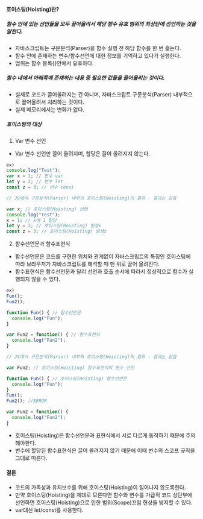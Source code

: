 #### 호이스팅(Hoisting)란?
##### 함수 안에 있는 선언들을 모두 끌어올려서 해당 함수 유효 범위의 최상단에 선언하는 것을 말한다.
- 자바스크립트는 구문분석(Parser)을 함수 실행 전 해당 함수를 한 번 흝는다.
- 함수 안에 존재하는 변수/함수선언에 대한 정보를 기억하고 있다가 실행한다.
- 범위는 함수 블록{}안에서 유효하다.

##### 함수 내에서 아래쪽에 존재하는 내용 중 필요한 값들을 끌어올리는 것이다.
- 실제로 코드가 끌어올려지는 건 아니며, 자바스크립트 구문분석(Parser) 내부적으로 끌어올려서 처리하는 것이다.
- 실제 메모리에서는 변화가 없다.

##### 호이스팅의 대상
1. Var 변수 선언
- Var 변수 선언만 끌어 올려지며, 할당은 끌어 올려지지 않는다.
``` javascript
ex)
console.log("Test");
var x = 1; // 변수 var
let y = 2; // 변수 let
const z = 3; // 변수 const

// JS에서 구문분석(Parser) 내부의 호이스팅(Hoisting)의 결과 - 결과는 같음

var x; // 호이스팅(Hoisting) 선언
console.log("Test");
x = 1; // x에 1 할당
let y = 2; // 호이스팅(Hoisting) 발생x
const z = 3; // 호이스팅(Hoisting) 발생x
```

2. 함수선언문과 함수표현식
- 함수선언문은 코드를 구현한 위치와 관계없이 자바스크립트의 특징인 호이스팅에 따라 브라우저가 자바스크립트를 해석할 때 맨 위로 끌어 올려진다.
- 함수표현식은 함수선언문과 달리 선언과 호출 순서에 따라서 정상적으로 함수가 실행되지 않을 수 있다.
``` javascript
ex)
Fun();
Fun2();

function Fun() { // 함수선언문
  console.log("Fun");
}

var Fun2 = function() { // 함수표현식
  console.log("Fun2");
}

// JS에서 구문분석(Parser) 내부의 호이스팅(Hoisting)의 결과 - 결과는 같음

var Fun2; // 호이스팅(Hoisting) 함수표현식의 변수 선언

function Fun() { // 호이스팅(Hoisting) 함수선언문
  console.log("Fun");
}
Fun();
Fun2(); //ERROR

var Fun2 = function() {
  console.log("Fun2");
}
```
- 호이스팅(Hoisting)은 함수선언문과 표현식에서 서로 다르게 동작하기 때문에 주의해야한다.
- 변수에 할당된 함수표현식은 끌어 올려지지 않기 때문에 이때 변수의 스코프 규칙을 그대로 따른다.

#### 결론
- 코드의 가독성과 유지보수를 위해 호이스팅(Hoisting)이 일어나지 않도록한다.
- 만약 호이스팅(Hoisting)을 제대로 모른다면 함수와 변수를 가급적 코드 상단부에 선언하면 호이스팅(Hoisting)으로 인한 범위(Scope)꼬임 현상을 방지할 수 있다.
- var대신 let/const를 사용한다.


